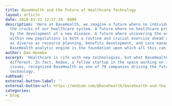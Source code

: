 ```yaml
---
title: BaseHealth and the Future of Healthcare Technology
layout: article
date: 2018-01-31 12:17:10 -0800
description: 'Here at BaseHealth, we imagine a future where no individual falls through
  the cracks of our healthcare system. A future where no healthcare provider is blindsided
  by the development of a new disease. A future where uncovering the unknown risk
  within new populations is both a routine and crucial exercise ahead of activities
  as diverse as resource planning, benefits development, and care management. The
  BaseHealth analytic engine is the foundation upon which all this can be accomplished. '
author: Dan Hoemke
excerpt: 'Healthcare is rife with new technologies, but what BaseHealth is doing is
  different. In fact, Redox, a fellow startup in the space working on interoperability
  issues, recognized BaseHealth as one of 70 companies driving the future of healthcare
  technology. '
subhead: ''
external-button-label: ''
external-button-url: https://medium.com/@basehealth/basehealth-and-the-future-of-healthcare-technology-f7c8bee4326a
categories:
- blog
---
```

